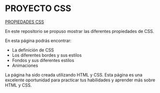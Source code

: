 # PROYECTO CSS

[PROPIEDADES CSS](https://proyecto2-css-nelsonortiz.netlify.app/)

En este repositorio se propuso mostrar las diferentes propiedades de CSS.

En esta página podrás encontrar:

-   La definición de CSS
-   Los diferentes bordes y sus estilos
-   Fondos y sus diferentes estilos
-   Animaciones

La página ha sido creada utilizando HTML y CSS. Esta página es una excelente oportunidad para practicar tus habilidades y aprender más sobre HTML y CSS.
